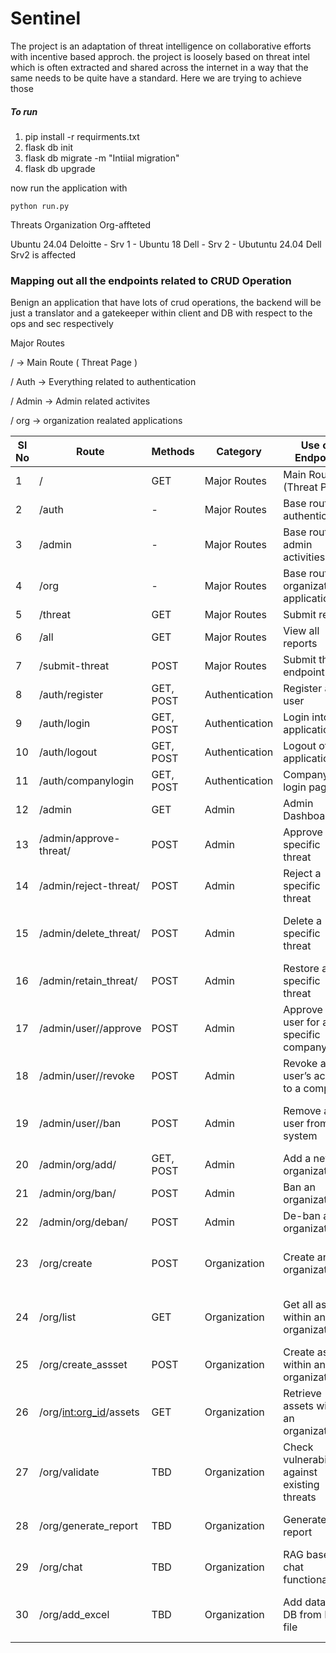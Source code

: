 # Sentinel 

The project is an adaptation of threat intelligence on collaborative efforts with incentive based approch. the project is loosely based on threat intel which is often extracted and shared across the internet in a way that the same needs to be quite have a standard. Here we are trying to achieve those

##### To run

1. pip install -r requirments.txt
2. flask db init
3. flask db migrate -m "Intiial migration"
4. flask db upgrade


now run the application with

`python run.py`



Threats                          Organization                                       Org-affteted

Ubuntu 24.04                      Deloitte - Srv 1 - Ubuntu 18
                                  Dell - Srv 2 - Ubutuntu 24.04                   Dell Srv2 is affected

### Mapping out all the endpoints related to CRUD Operation

Benign an application that have lots of crud operations, the backend will be just a translator and a gatekeeper within client and DB with respect to the ops and sec respectively

Major Routes 

/   -> Main Route ( Threat Page )

/ Auth -> Everything related to authentication

/ Admin -> Admin related activites

/ org   -> organization realated applications

| Sl No | Route                              | Methods    | Category          | Use of Endpoint                                      | Remarks                                   | Implemented |
|-------|------------------------------------|------------|-------------------|------------------------------------------------------|-------------------------------------------|-------------|
| 1     | /                                  | GET        | Major Routes      | Main Route (Threat Page)                             |                                           | ✅          |
| 2     | /auth                              | -          | Major Routes      | Base route for authentication                        |                                           | ✅          |
| 3     | /admin                             | -          | Major Routes      | Base route for admin activities                      |                                           | ✅          |
| 4     | /org                               | -          | Major Routes      | Base route for organization applications             |                                           | ✅          |
| 5     | /threat                            | GET        | Major Routes      | Submit report                                        |                                           | ✅          |
| 6     | /all                               | GET        | Major Routes      | View all reports                                     |                                           | ✅          |
| 7     | /submit-threat                     | POST       | Major Routes      | Submit threat endpoint                               |                                           | ✅          |
| 8     | /auth/register                     | GET, POST  | Authentication    | Register any user                                    |                                           | ✅          |
| 9     | /auth/login                        | GET, POST  | Authentication    | Login into the application                           |                                           | ✅          |
| 10    | /auth/logout                       | GET, POST  | Authentication    | Logout of the application                            |                                           | ✅          |
| 11    | /auth/companylogin                 | GET, POST  | Authentication    | Company login page                                   |                                           | ✅          |
| 12    | /admin                             | GET        | Admin             | Admin Dashboard                                      |                                           | ✅          |
| 13    | /admin/approve-threat/<int>        | POST       | Admin             | Approve a specific threat                            |                                           | ✅          |
| 14    | /admin/reject-threat/<int>         | POST       | Admin             | Reject a specific threat                             |                                           | ✅          |
| 15    | /admin/delete_threat/<int>         | POST       | Admin             | Delete a specific threat                             | (Typo corrected from "Deltes")            | ✅          |
| 16    | /admin/retain_threat/<int>         | POST       | Admin             | Restore a specific threat                            |                                           | ✅          |
| 17    | /admin/user/<int>/approve          | POST       | Admin             | Approve a user for a specific company                | [To Implement]                            |             |
| 18    | /admin/user/<int>/revoke           | POST       | Admin             | Revoke a user’s access to a company                  | [To Implement]                            |             |
| 19    | /admin/user/<int>/ban              | POST       | Admin             | Remove a user from the system                        | [To Implement, controlled by role]        |             |
| 20    | /admin/org/add/                    | GET, POST  | Admin             | Add a new organization                               | [To Implement]                            |             |
| 21    | /admin/org/ban/<int>               | POST       | Admin             | Ban an organization                                  | [To Implement]                            |             |
| 22    | /admin/org/deban/<int>             | POST       | Admin             | De-ban an organization                               | [To Implement]                            |             |
| 23    | /org/create                        | POST       | Organization      | Create an organization                               | [Should be ported to admin routes]        | ✅          |
| 24    | /org/list                          | GET        | Organization      | Get all assets within an organization                | [Should be ported to admin routes]        | ✅          |
| 25    | /org/create_assset                 | POST       | Organization      | Create assets within an organization                 |                                           | ✅          |
| 26    | /org/<int:org_id>/assets           | GET        | Organization      | Retrieve assets within an organization               | [Beware of IDOR]                          | ✅          |
| 27    | /org/validate                      | TBD        | Organization      | Check vulnerabilities against existing threats       | [To Implement]                            |             |
| 28    | /org/generate_report               | TBD        | Organization      | Generate a report                                    | [To Implement, AI Module]                 |             |
| 29    | /org/chat                          | TBD        | Organization      | RAG based chat functionality                         | [To Implement, AI Module]                 |             |
| 30    | /org/add_excel                     | TBD        | Organization      | Add data to DB from Excel file                       | [To Implement, External Module]           |             |
